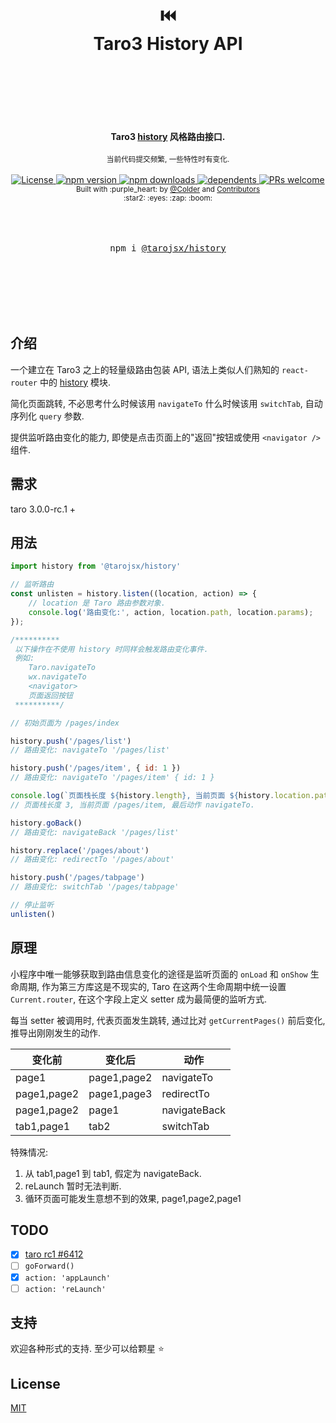 <div align="center">
    <h1>
        <br/>
        <br/>
        ⏮️
        <br />
        Taro3 History API
        <br />
        <br />
        <br />
        <br />
    </h1>
    <strong>Taro3 <a href="https://github.com/ReactTraining/history">history</a> 风格路由接口.</strong>
    <br />
    <br />
    <sub>
    当前代码提交频繁, 一些特性时有变化.
    </sub>
    <br />
    <br />
    <a href="https://github.com/tarojsx/history/blob/master/LICENSE">
        <img src="https://badgen.net/github/license/tarojsx/history" alt="License" />
    </a>
    <a href="https://www.npmjs.com/package/@tarojsx/history">
        <img src="https://badgen.net/npm/v/@tarojsx/history" alt="npm version" />
    </a>
    <a href="https://www.npmjs.com/org/tarojsx">
        <img src="https://badgen.net/npm/dt/@tarojsx/history" alt="npm downloads" />
    </a>
    <a href="https://github.com/tarojsx/history/blob/master/package.json">
        <img src="https://badgen.net/github/dependents-pkg/tarojsx/history" alt="dependents" />
    </a>
    <a href="http://makeapullrequest.com">
        <img src="https://badgen.net/badge/PRs/welcome/green" alt="PRs welcome" />
    </a>
    <br />
    <sup>
        Built with :purple_heart: by
        <a href="https://github.com/cncolder">@Colder</a> and
        <a href="https://github.com/tarojsx/history/graphs/contributors">
            Contributors
        </a>
        <br />
        :star2: :eyes: :zap: :boom:
    </sup>
    <br />
    <br />
    <br />
    <br />
    <pre>npm i <a href="https://www.npmjs.com/@tarojsx/history">@tarojsx/history</a></pre>
    <br />
    <br />
    <br />
    <br />
    <br />
</div>

## 介绍

一个建立在 Taro3 之上的轻量级路由包装 API, 语法上类似人们熟知的 `react-router` 中的 [history](https://github.com/ReactTraining/history) 模块.

简化页面跳转, 不必思考什么时候该用 `navigateTo` 什么时候该用 `switchTab`, 自动序列化 `query` 参数.

提供监听路由变化的能力, 即使是点击页面上的"返回"按钮或使用 `<navigator />` 组件.

## 需求

taro 3.0.0-rc.1 +

## 用法

```js
import history from '@tarojsx/history'

// 监听路由
const unlisten = history.listen((location, action) => {
    // location 是 Taro 路由参数对象.
    console.log('路由变化:', action, location.path, location.params);
});

/**********
 以下操作在不使用 history 时同样会触发路由变化事件.
 例如:
    Taro.navigateTo
    wx.navigateTo
    <navigator>
    页面返回按钮
 **********/

// 初始页面为 /pages/index

history.push('/pages/list')
// 路由变化: navigateTo '/pages/list'

history.push('/pages/item', { id: 1 })
// 路由变化: navigateTo '/pages/item' { id: 1 }

console.log(`页面栈长度 ${history.length}, 当前页面 ${history.location.path}, 最后动作 ${history.action}.`)
// 页面栈长度 3, 当前页面 /pages/item, 最后动作 navigateTo.

history.goBack()
// 路由变化: navigateBack '/pages/list'

history.replace('/pages/about')
// 路由变化: redirectTo '/pages/about'

history.push('/pages/tabpage')
// 路由变化: switchTab '/pages/tabpage'

// 停止监听
unlisten()
```

## 原理

小程序中唯一能够获取到路由信息变化的途径是监听页面的 `onLoad` 和 `onShow` 生命周期, 作为第三方库这是不现实的, Taro 在这两个生命周期中统一设置 `Current.router`, 在这个字段上定义 setter 成为最简便的监听方式.

每当 setter 被调用时, 代表页面发生跳转, 通过比对 `getCurrentPages()` 前后变化, 推导出刚刚发生的动作.

| 变化前      | 变化后      | 动作         |
| ----------- | ----------- | ------------ |
| page1       | page1,page2 | navigateTo   |
| page1,page2 | page1,page3 | redirectTo   |
| page1,page2 | page1       | navigateBack |
| tab1,page1  | tab2        | switchTab    |

特殊情况:
1. 从 tab1,page1 到 tab1, 假定为 navigateBack.
2. reLaunch 暂时无法判断.
3. 循环页面可能发生意想不到的效果, page1,page2,page1

## TODO

- [x] [taro rc1 #6412](https://github.com/NervJS/taro/pull/6412)
- [ ] `goForward()`
- [x] `action: 'appLaunch'`
- [ ] `action: 'reLaunch'`

## 支持

欢迎各种形式的支持. 至少可以给颗星 :star:

## License

[MIT](LICENSE)
